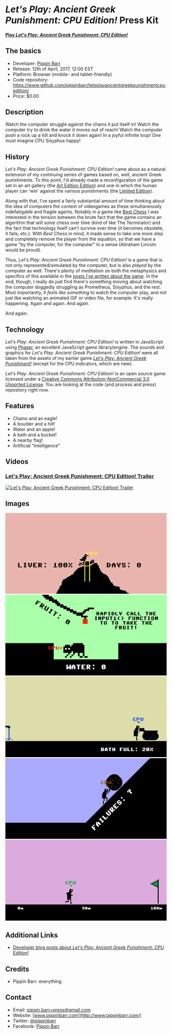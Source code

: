 # *Let's Play: Ancient Greek Punishment: CPU Edition!* Press Kit

#### [Play *Let's Play: Ancient Greek Punishment: CPU Edition!*](https://pippinbarr.github.io/letsplayancientgreekpunishmentcpuedition/)

## The basics

* Developer: [Pippin Barr](http://www.pippinbarr.com/)
* Release: 12th of April, 2017, 12:00 EST
* Platform: Browser (mobile- and tablet-friendly)
* Code repository: https://www.github.com/pippinbarr/letsplayancientgreekpunishmentcpuedition/
* Price: $0.00

## Description

Watch the computer struggle against the chains it put itself in! Watch the computer try to drink the water it moves out of reach! Watch the computer push a rock up a hill and knock it down again! In a joyful infinite loop! One must imagine CPU Sisyphus happy!

## History

*Let's Play: Ancient Greek Punishment: CPU Edition!* came about as a natural extension of my continuing series of games based on, well, ancient Greek punishments. To this point, I'd already made a reconfiguration of the game set in an art gallery (the [Art Edition Edition](https://www.pippinbarr.com/2015/01/14/lets-play-lets-play-ancient-greek-punishment-art-edition-edition/)) and one in which the human player can 'win' against the various punishments (the [Limited Edition](https://www.pippinbarr.com/2016/06/21/lets-play-ancient-greek-punishment-limited-edition/)).

Along with that, I've spent a fairly substantial amount of time thinking about the idea of computers the context of videogames as these simultaneously indefatigable and fragile agents. Notably in a game like [Best Chess](https://www.pippinbarr.com/2015/07/30/best-chess/) I was interested in the tension between the brute fact that the game contains an algorithm that will solve chess over time (kind of like The Terminator) and the fact that technology itself can't survive over time (it becomes obsolete, it fails, etc.). With *Best Chess* in mind, it made sense to take one more step and completely remove the player from the equation, so that we have a game "by the computer, for the computer" in a sense (Abraham Lincoln would be proud).

Thus, *Let's Play: Ancient Greek Punishment: CPU Edition!* is a game that is not only represented/simulated by the computer, but is also *played* by the computer as well. There's plenty of meditation on both the metaphysics and specifics of this available in the [posts I've written about the game](http://www.pippinbarr.com/tag/lets-play-ancient-greek-punishment-cpu-edition?order=asc). In the end, though, I really do just find there's something moving about watching the computer doggedly struggling as Prometheus, Sisyphus, and the rest. Most importantly, it *feels like something* to watch the computer play, and not just like watching an animated GIF or video file, for example: It's really happening. Again and again. And again.

And again.

## Technology

*Let's Play: Ancient Greek Punishment: CPU Edition!* is written in JavaScript using [Phaser](http://www.phaser.io/), an excellent JavaScript game library/engine. The sounds and graphics for *Let's Play: Ancient Greek Punishment: CPU Edition!* were all taken from the assets of my earlier game [*Let's Play: Ancient Greek Punishment!*](https://www.pippinbarr.com/2011/12/30/lets-play-ancient-greek-punishment/) (except for the CPU indicators, which are new).

*Let's Play: Ancient Greek Punishment: CPU Edition!* is an open source game licensed under a [Creative Commons Attribution-NonCommercial 3.0 Unported License](http://creativecommons.org/licenses/by-nc/3.0/). You are looking at the code (and process and press) repository right now.

## Features

* Chains and an eagle!
* A boulder and a hill!
* Water and an apple!
* A bath and a bucket!
* A nearby flag!
* Artificial "Intelligence"

## Videos

### [Let's Play: Ancient Greek Punishment: CPU Edition! Trailer](https://www.youtube.com/watch?v=HI55xCFFvDs)

[![Let's Play: Ancient Greek Punishment: CPU Edition! Trailer](https://img.youtube.com/vi/HI55xCFFvDs/0.jpg)](https://www.youtube.com/watch?v=HI55xCFFvDs)

## Images

![Prometheus](images/Prometheus.png) ![Tantalus](images/Tantalus.png) ![Danaids](images/Danaids.png) ![Sisyphus](images/Sisyphus.png) ![Zeno](images/Zeno.png)

## Additional Links

* [Developer blog posts about *Let's Play: Ancient Greek Punishment: CPU Edition!*](http://www.pippinbarr.com/tag/lets-play-ancient-greek-punishment-cpu-edition?order=asc)

## Credits

* Pippin Barr: everything.

## Contact

* Email: [pippin.barr+press@gmail.com](mailto:pippin.barr+press@gmail.com)
* Website: [www.pippinbarr.com](http://www.pippinbarr.com/)
* Twitter: [@pippinbarr](https://www.twitter.com/pippinbarr)
* Facebook: [Pippin Barr](http://www.facebook.com/pippin.barr)
